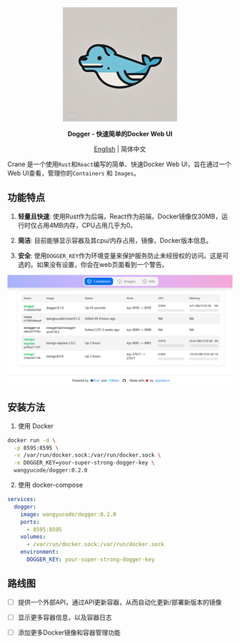 <div align="center">
  <img src="logo.jpg" width=256></img>
  <p><strong>Dogger - 快速简单的Docker Web UI</strong></p>
  
  [English](README.md) | 简体中文
  
</div>

Crane 是一个使用`Rust`和`React`编写的简单、快速Docker Web UI，旨在通过一个Web UI查看，管理你的`Containers` 和 `Images`。

## 功能特点

1. **轻量且快速**: 使用Rust作为后端，React作为前端，Docker镜像仅30MB，运行时仅占用4MB内存，CPU占用几乎为0。

2. **简洁**: 目前能够显示容器及其cpu/内存占用，镜像，Docker版本信息。

3. **安全**: 使用`DOGGER_KEY`作为环境变量来保护服务防止未经授权的访问。这是可选的。如果没有设置，你会在web页面看到一个警告。

![screenshot](/screenshot/1.png)

## 安装方法

1. 使用 Docker

```bash
docker run -d \
  -p 8595:8595 \
  -v /var/run/docker.sock:/var/run/docker.sock \
  -e DOGGER_KEY=your-super-strong-dogger-key \
  wangyucode/dogger:0.2.0
```

2. 使用 docker-compose

```yaml
services:
  dogger:
    image: wangyucode/dogger:0.2.0
    ports:
      - 8595:8595
    volumes:
      - /var/run/docker.sock:/var/run/docker.sock
    environment:
      DOGGER_KEY: your-super-strong-dogger-key
```

## 路线图

- [ ] 提供一个外部API，通过API更新容器，从而自动化更新/部署新版本的镜像
- [ ] 显示更多容器信息，以及容器日志
- [ ] 添加更多Docker镜像和容器管理功能


